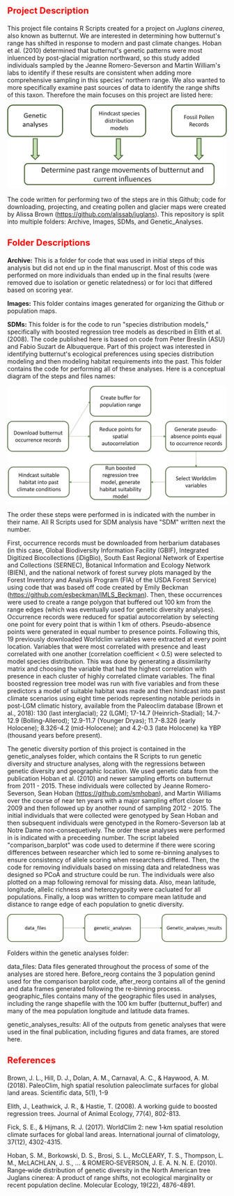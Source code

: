 <b><p><h1 style="color:red;font-size:20px;"> Project Description</b></p></h1>
This project file contains R Scripts created for a project on <i>Juglans cinerea</i>, also known as butternut. We are interested in determining how butternut's range has shifted in response to modern and past climate changes. Hoban et al. (2010) determined that butternut's genetic patterns were most inluenced by post-glacial migration northward, so this study added individuals sampled by the Jeanne Romero-Severson and Martin William's labs to identify if these results are consistent when adding more comprehensive sampling in this species' northern range. We also wanted to more specifically examine past sources of data to identify the range shifts of this taxon. Therefore the main focuses on this project are listed here: 

![Alt text](Images/worflow_github.jpg?raw=true "description of the multi-faceted approach to this project, using genetic analyses, hindcast species distribution models, and fossil pollen records to determine how butternut's past range shifts influenced current genetic diversity.") 

The code written for performing two of the steps are in this Github; code for downloading, projecting, and creating pollen and glacier maps were created by Alissa Brown (https://github.com/alissab/juglans). This repository is split into multiple folders: Archive, Images, SDMs, and Genetic_Analyses.

<b><p><h1 style="color:red;font-size:20px;">Folder Descriptions</b></p></h1>

<b>Archive:</b> This is a folder for code that was used in initial steps of this analysis but did not end up in the final manuscript. Most of this code was performed on more individuals than ended up in the final results (were removed due to isolation or genetic relatedness) or for loci that differed based on scoring year. 

<b>Images:</b> This folder contains images generated for organizing the Github or population maps. 

<b>SDMs:</b> This folder is for the code to run "species distribution models," specifically with boosted regression tree models as described in Elith et al. (2008). The code published here is based on code from Peter Breslin (ASU) and Fabio Suzart de Albuquerque. Part of this project was interested in identifying butternut's ecological preferences using species distribution modeling and then modeling habitat requirements into the past. This folder contains the code for performing all of these analyses. Here is a conceptual diagram of the steps and files names: 

![Alt text](Images/SDM_flowchat.jpg?raw=true "Flowchart for species distribution models, further described in text below") 

The order these steps were performed in is indicated with the number in their name. All R Scripts used for SDM analysis have "SDM" written next the number. 

First, occurrence records must be downloaded from herbarium databases (in this case, Global Biodiversity Information Facility (GBIF), Integrated Digitized Biocollections (iDigBio), South East Regional Network of Expertise and Collections (SERNEC), Botanical Information and Ecology Network (BIEN), and the national network of forest survey plots managed by the Forest Inventory and Analysis Program (FIA) of the USDA Forest Service) using code that was based off code created by Emily Beckman (https://github.com/esbeckman/IMLS_Beckman). Then, these occurrences were used to create a range polygon that buffered out 100 km from the range edges (which was eventually used for genetic diversity analyses). Occurrence records were reduced for spatial autocorrelation by selecting one point for every point that is within 1 km of others. Pseudo-absence points were generated in equal number to presence points. Following this, 19 previously downloaded Worldclim variables were extracted at every point location. Variables that were most correlated with presence and least correlated with one another (correlation coefficient < 0.5) were selected to model species distribution. This was done by generating a dissimilarity matrix and choosing the variable that had the highest correlation with presence in each cluster of highly correlated climate variables. The final boosted regression tree model was run with five variables and from these predictors a model of suitable habitat was made and then hindcast into past climate scenarios using eight time periods representing notable periods in post-LGM climatic history, available from the Paleoclim database (Brown et al., 2018): 130 (last interglacial); 22 (LGM); 17-14.7 (Heinrich-Stadial); 14.7-12.9 (Bolling-Allerod); 12.9-11.7 (Younger Dryas); 11.7-8.326 (early Holocene); 8.326-4.2 (mid-Holocene); and 4.2-0.3 (late Holocene)  ka YBP (thousand years before present). 

The genetic diversity portion of this project is contained in the genetic_analyses folder, which contains the R Scripts to run genetic diversity and structure analyses, along with the regressions between genetic diversity and geographic location. We used genetic data from the publication Hoban et al. (2010) and newer sampling efforts on butternut from 2011 - 2015. These individuals were collected by Jeanne Romero-Severson, Sean Hoban (https://github.com/smhoban), and Martin Williams over the course of near ten years with a major sampling effort closer to 2009 and then followed up by another round of sampling 2012 - 2015. The initial individuals that were collected were genotyped by Sean Hoban and then subsequent individuals were genotyped in the Romero-Severson lab at Notre Dame non-consequetively. The order these analyses were performed in is indicated with a preceeding number. The script labeled "comparison_barplot" was code used to determine if there were scoring differences between researcher which led to some re-binning analyses to ensure consistency of allele scoring when researchers differed. Then, the code for removing individuals based on missing data and relatedness was designed so PCoA and structure could be run. The individuals were also plotted on a map following removal for missing data. Also, mean latitude, longitude, allelic richness and heterozygosity were cacluated for all populations. Finally, a loop was written to compare mean latitude and distance to range edge of each population to gnetic diversity.

![Alt text](Images/gendiv_flowchart.jpg?raw=true "Flowchart for the storage of data files. R Scripts to run genetic analyses are contained within this folder and they are all run on the data files stored in the data_files folder. The results are then stored in the genetic_analyses_results folder.") 

Folders within the genetic analyses folder: 

data_files: Data files generated throughout the process of some of the analyses are stored here. Before_reorg contains the 3 population genind used for the comparison barplot code, after_reorg contains all of the genind and data frames generated following the re-binning process. geographic_files contains many of the geographic files used in analyses, including the range shapefile with the 100 km buffer (butternut_buffer) and many of the mea population longitude and latitude data frames. 

genetic_analyses_results: All of the outputs from genetic analyses that were used in the final publication, including figures and data frames, are stored here. 
 
<b><p><h1 style="color:red;font-size:20px;">References</b></p></h1>
Brown, J. L., Hill, D. J., Dolan, A. M., Carnaval, A. C., & Haywood, A. M. (2018). PaleoClim, high spatial resolution paleoclimate surfaces for global land areas. Scientific data, 5(1), 1-9

Elith, J., Leathwick, J. R., & Hastie, T. (2008). A working guide to boosted regression trees. Journal of Animal Ecology, 77(4), 802-813.

Fick, S. E., & Hijmans, R. J. (2017). WorldClim 2: new 1‐km spatial resolution climate surfaces for global land areas. International journal of climatology, 37(12), 4302-4315.

Hoban, S. M., Borkowski, D. S., Brosi, S. L., McCLEARY, T. S., Thompson, L. M., McLACHLAN, J. S., ... & ROMERO‐SEVERSON, J. E. A. N. N. E. (2010). Range‐wide distribution of genetic diversity in the North American tree Juglans cinerea: A product of range shifts, not ecological marginality or recent population decline. Molecular Ecology, 19(22), 4876-4891.
